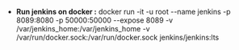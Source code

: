 <ul>
<li><strong>Run jenkins on docker :</strong>&nbsp;docker run -it -u root --name jenkins -p 8089:8080 -p 50000:50000 --expose 8089 -v /var/jenkins_home:/var/jenkins_home -v /var/run/docker.sock:/var/run/docker.sock jenkins/jenkins:lts</li>
</ul>

